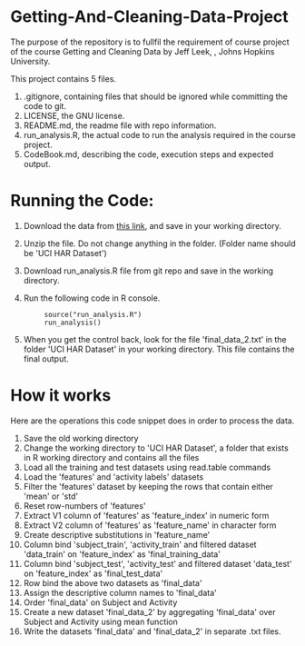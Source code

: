 # Getting-And-Cleaning-Data-Project

The purpose of the repository is to fullfil the requirement of course project of the course Getting and Cleaning Data
by Jeff Leek, , Johns Hopkins University.

This project contains 5 files.

1. .gitignore, containing files that should be ignored while committing the code to git.
2. LICENSE, the GNU license.
3. README.md, the readme file with repo information.
4. run_analysis.R, the actual code to run the analysis required in the course project.
5. CodeBook.md, describing the code, execution steps and expected output.

# Running the Code:

1. Download the data from [this link](https://d396qusza40orc.cloudfront.net/getdata%2Fprojectfiles%2FUCI%20HAR%20Dataset.zip ), and save in your working directory.
2. Unzip the file. Do not change anything in the folder. (Folder name should be 'UCI HAR Dataset')
3. Download run_analysis.R file from git repo and save in the working directory.
4. Run the following code in R console.
            
            source("run_analysis.R")
            run_analysis()

5. When you get the control back, look for the file 'final_data_2.txt' in the folder 'UCI HAR Dataset' in your working directory. This file contains the final output.

# How it works
Here are the operations this code snippet does in order to process the data.

1. Save the old working directory
2. Change the working directory to 'UCI HAR Dataset', a folder that exists in R working directory and contains all the files
3. Load all the training and test datasets using read.table commands
4. Load the 'features' and 'activity labels' datasets
5. Filter the 'features' dataset by keeping the rows that contain either 'mean' or 'std'
6. Reset row-numbers of 'features'
7. Extract V1 column of 'features' as 'feature_index' in numeric form
8. Extract V2 column of 'features' as 'feature_name' in character form
9. Create descriptive substitutions in 'feature_name'
10. Column bind 'subject_train', 'activity_train' and filtered dataset 'data_train' on 'feature_index' as 'final_training_data'
11. Column bind 'subject_test', 'activity_test' and filtered dataset 'data_test' on 'feature_index' as 'final_test_data'
12. Row bind the above two datasets as 'final_data'
13. Assign the descriptive column names to 'final_data'
14. Order 'final_data' on Subject and Activity
15. Create a new dataset 'final_data_2' by aggregating 'final_data' over Subject and Activity using mean function
16. Write the datasets 'final_data' and 'final_data_2' in separate .txt files.


